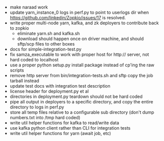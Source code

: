 * make naraad work
* update yarn_instance_0 logs in perf.py to point to userlogs dir when https://github.com/linkedin/Zopkio/issues/17 is resolved.
* write proper multi-node yarn, kafka, and zk deployers to contribute back to zopkio 
  * eliminate yarn.sh and kafka.sh
  * download should happen once on driver machine, and should sftp/scp files to other boxes
* docs for simple-integration-test.py
* fix samza_executable to work with proper host for http:// server, not hard coded to localhost
* use a proper python setup.py install package instead of cp'ing the raw scripts
* remove http server from bin/integration-tests.sh and sftp copy the job tarball instead
* update test docs with integration test description
* license header for deployment.py et al
* directories in deployment.py teardown should not be hard coded
* pipe all output in deployers to a specific directory, and copy the entire directory to logs in perf.py
* store all temp files relative to a configurable sub directory (don't dump numbers.txt into /tmp hard coded)
* write util helper functions for kafka to read/write data
* use kafka python client rather than CLI for integration tests
* write util helper functions for yarn (await job, etc)

